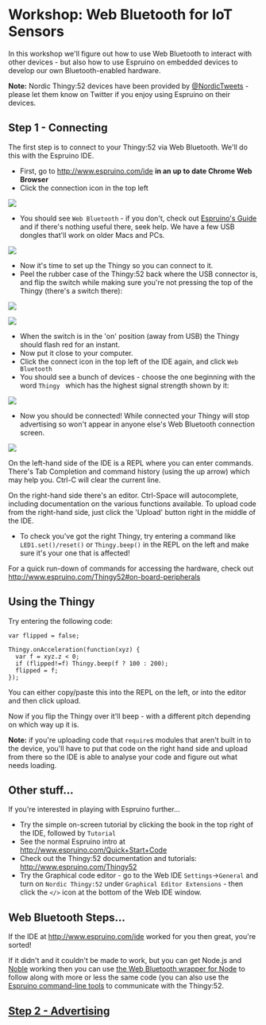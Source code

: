 # Workshop: Web Bluetooth for IoT Sensors

In this workshop we'll figure out how to use Web Bluetooth to interact with
other devices - but also how to use Espruino on embedded devices to develop
our own Bluetooth-enabled hardware.


**Note:** Nordic Thingy:52 devices have been provided by [@NordicTweets](https://twitter.com/NordicTweets) - please let them know on Twitter if you enjoy using Espruino on their devices.

## Step 1 - Connecting

The first step is to connect to your Thingy:52 via Web Bluetooth.
We'll do this with the Espruino IDE.

* First, go to http://www.espruino.com/ide **in an up to date Chrome Web Browser**
* Click the connection icon in the top left

![](img/webide1.png)

* You should see `Web Bluetooth` - if you don't, check out [Espruino's Guide](http://www.espruino.com/Quick+Start+BLE#with-web-bluetooth) and if there's nothing useful there, seek help. We have a few USB dongles that'll work on older Macs and PCs.

![](img/webide2.png)

* Now it's time to set up the Thingy so you can connect to it.
* Peel the rubber case of the Thingy:52 back where the USB connector is, and flip the switch while making sure you're not pressing the top of the Thingy (there's a switch there):

![](img/thingy1.jpg)

![](img/thingy2.jpg)

* When the switch is in the 'on' position (away from USB) the Thingy should flash red for an instant.
* Now put it close to your computer.
* Click the connect icon in the top left of the IDE again, and click `Web Bluetooth`
* You should see a bunch of devices - choose the one beginning with the word `Thingy `
which has the highest signal strength shown by it:

![](img/webide3.png)

* Now you should be connected! While connected your Thingy will stop advertising so won't appear in anyone else's Web Bluetooth connection screen.

![](img/webide4.png)

On the left-hand side of the IDE is a REPL where you can enter commands. There's
Tab Completion and command history (using the up arrow) which may help you. Ctrl-C will clear the current line.

On the right-hand side there's an editor. Ctrl-Space will autocomplete, including documentation on the various functions available.
To upload code from the right-hand side, just click the 'Upload' button right in the middle of the IDE.

* To check you've got the right Thingy, try entering a command like `LED1.set()/reset()` or `Thingy.beep()` in the REPL on the left and make sure it's your one that is affected!

For a quick run-down of commands for accessing the hardware, check out http://www.espruino.com/Thingy52#on-board-peripherals

## Using the Thingy

Try entering the following code:

```JS
var flipped = false;

Thingy.onAcceleration(function(xyz) {
  var f = xyz.z < 0;
  if (flipped!=f) Thingy.beep(f ? 100 : 200);
  flipped = f;
});
```

You can either copy/paste this into the REPL on the left, or into the editor and then click upload.

Now if you flip the Thingy over it'll beep - with a different pitch depending on which way up it is.

**Note:** if you're uploading code that `require`s modules that aren't built in to the device, you'll
have to put that code on the right hand side and upload from there so the IDE is able to analyse your
code and figure out what needs loading.

## Other stuff...

If you're interested in playing with Espruino further...

* Try the simple on-screen tutorial by clicking the book in the top right of the IDE,
followed by `Tutorial`
* See the normal Espruino intro at http://www.espruino.com/Quick+Start+Code
* Check out the Thingy:52 documentation and tutorials: http://www.espruino.com/Thingy52
* Try the Graphical code editor - go to the Web IDE `Settings`->`General` and turn on `Nordic Thingy:52` under `Graphical Editor Extensions` - then click the `</>` icon at the bottom of the Web IDE window.


## Web Bluetooth Steps...

If the IDE at http://www.espruino.com/ide worked for you then great,
you're sorted!

If it didn't and it couldn't be made to work, but you can get Node.js and [Noble](https://github.com/noble/noble) working then
you can use [the Web Bluetooth wrapper for Node](https://www.npmjs.com/package/webbluetooth)
to follow along with more or less the same code (you can also use the
[Espruino command-line tools]((https://www.npmjs.com/package/espruino)) to communicate with the Thingy:52.




## [Step 2 - Advertising](step2.md)
